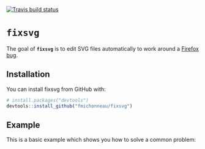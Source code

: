 
[![Travis build status](https://travis-ci.org/fmichonneau/fixsvg.svg?branch=master)](https://travis-ci.org/fmichonneau/fixsvg)

<!-- README.md is generated from README.Rmd. Please edit that file -->
**`fixsvg`**
============

The goal of **`fixsvg`** is to edit SVG files automatically to work around a [Firefox bug](https://bugzilla.mozilla.org/show_bug.cgi?id=1437660).

Installation
------------

You can install fixsvg from GitHub with:

``` r
# install.packages("devtools")
devtools::install_github("fmichonneau/fixsvg")
```

Example
-------

This is a basic example which shows you how to solve a common problem:
